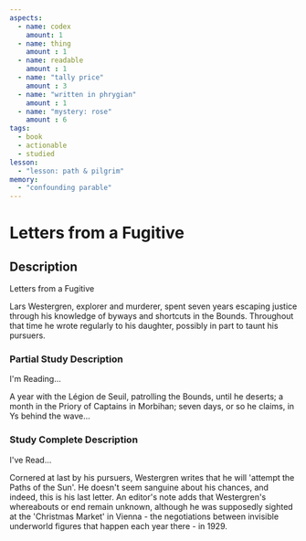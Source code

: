 ```yaml
---
aspects: 
  - name: codex
    amount: 1
  - name: thing
    amount : 1
  - name: readable
    amount : 1
  - name: "tally price"
    amount : 3
  - name: "written in phrygian"
    amount : 1
  - name: "mystery: rose"
    amount : 6
tags:
  - book
  - actionable
  - studied
lesson:
  - "lesson: path & pilgrim"
memory:
  - "confounding parable"
---
```


# Letters from a Fugitive

## Description
Letters from a Fugitive

Lars Westergren, explorer and murderer, spent seven years escaping justice through his knowledge of byways and shortcuts in the Bounds. Throughout that time he wrote regularly to his daughter, possibly in part to taunt his pursuers.
### Partial Study Description
I'm Reading...

A year with the Légion de Seuil, patrolling the Bounds, until he deserts; a month in the Priory of Captains in Morbihan; seven days, or so he claims, in Ys behind the wave…
### Study Complete Description
I've Read...

Cornered at last by his pursuers, Westergren writes that he will 'attempt the Paths of the Sun'. He doesn't seem sanguine about his chances, and indeed, this is his last letter. An editor's note adds that Westergren's whereabouts or end remain unknown, although he was supposedly sighted at the 'Christmas Market' in Vienna - the negotiations between invisible underworld figures that happen each year there - in 1929.